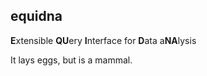 ## equidna

**E**xtensible **QU**ery **I**nterface for **D**ata a**NA**lysis

It lays eggs, but is a mammal.